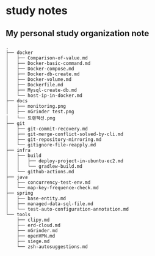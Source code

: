 # study notes 
## My personal study organization note     
    .
    ├── docker
    │   ├── Comparison-of-value.md
    │   ├── Docker-basic-command.md
    │   ├── Docker-compose.md
    │   ├── Docker-db-create.md
    │   ├── Docker-volume.md
    │   ├── Dockerfile.md
    │   ├── Mysql-create-db.md
    │   └── host-ip-in-docker.md
    ├── docs
    │   ├── monitoring.png
    │   ├── nGrinder test.png
    │   └── 트랜잭션.png
    ├── git
    │   ├── git-commit-recovery.md
    │   ├── git-merge-conflict-solved-by-cli.md
    │   ├── git-repository-mirroring.md
    │   └── gitignore-file-reapply.md
    ├── infra
    │   ├── build
    │   │   ├── deploy-project-in-ubuntu-ec2.md
    │   │   └── gradlew-build.md
    │   └── github-actions.md
    ├── java
    │   ├── concurrency-test-env.md
    │   └── map-key-frequence-check.md
    ├── spring
    │   ├── base-entity.md
    │   ├── managed-data-sql-file.md
    │   └── test-auto-configuration-annotation.md
    └── tools
        ├── clipy.md
        ├── erd-cloud.md
        ├── nGrinder.md
        ├── openVPN.md
        ├── siege.md
        └── zsh-autosuggestions.md
